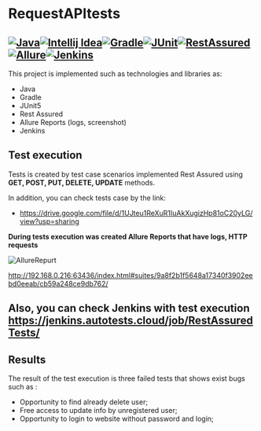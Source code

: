 # RequestAPItests
[![Java](https://fs.getcourse.ru/fileservice/file/download/a/159627/sc/382/h/5bd0eebcc3905821fec61d8c0c44ce8f.png)](https://www.java.com/ru/)[![Intellij Idea](https://fs.getcourse.ru/fileservice/file/download/a/159627/sc/273/h/0e0dd7da86f0500b69c2dba32af2617f.png)](https://www.jetbrains.com/ru-ru/idea/)[![Gradle](https://fs.getcourse.ru/fileservice/file/download/a/159627/sc/226/h/2c70fbe90e3ab7e01bfb0f40377519c1.png)](https://gradle.org/)[![JUnit](https://fs.getcourse.ru/fileservice/file/download/a/159627/sc/163/h/f781569bb3df25f16f9c84d3307fb274.png)](https://junit.org/junit5/)[![RestAssured](https://fs.getcourse.ru/fileservice/file/download/a/159627/sc/258/h/b958fe9e3654849a2b47c7e3bc6c2ac4.png)](https://rest-assured.io/)[![Allure](https://fs.getcourse.ru/fileservice/file/download/a/159627/sc/244/h/d044238683b3e8dad15ffb7060ee5c9c.png)](https://docs.qameta.io/allure/)[![Jenkins](https://fs.getcourse.ru/fileservice/file/download/a/159627/sc/135/h/54c3bb650bb68d170c809e5c8b1f1620.png)](https://www.jenkins.io/)
---------------

This project is implemented such as technologies and libraries as:

  - Java
  - Gradle
  - JUnit5
  - Rest Assured
  - Allure Reports (logs, screenshot)
  - Jenkins
  
 ## Test execution 
  
Tests is created by test case scenarios implemented Rest Assured using **GET, POST, PUT, DELETE, UPDATE** methods.
 
 In addition, you can check tests case by the link:
- https://drive.google.com/file/d/1UJteu1ReXuR1IuAkXugizHp81oC20yLG/view?usp=sharing

**During tests execution was created Allure Reports that have logs, HTTP requests**

![AllureRepurt](https://user-images.githubusercontent.com/61629124/95727608-0fc8d080-0c83-11eb-9e24-8ecb39cf1302.png)

http://192.168.0.216:63436/index.html#suites/9a8f2b1f5648a17340f3902eebd0eeab/cb59a248ce9db762/

Also, you can check Jenkins with test execution https://jenkins.autotests.cloud/job/RestAssuredTests/
----

## Results

The result of the test execution is three failed tests that shows exist bugs such as :
- Opportunity to find already delete user;
- Free access to update info by unregistered user;
- Opportunity to login to website without password and login;


